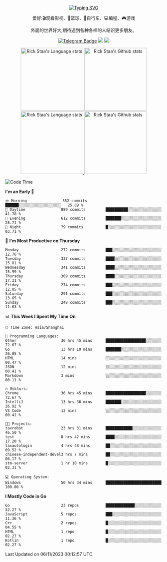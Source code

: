 <div align="center"> 

[![Typing SVG](https://readme-typing-svg.herokuapp.com?size=25&duration=2500&color=eeeeee&vCenter=true&width=200&height=40&lines=Hi+there+%F0%9F%91%8B%F0%9F%8F%BB;I'm+DanBai)](https://git.io/typing-svg)

爱好:🎬观看影视、🏀篮球、🚴自行车、💻编程、🎮游戏

外面的世界好大,期待遇到各种各样的人结识更多朋友。

[![Telegram Badge](https://img.shields.io/badge/-Telegram-blue?style=flat&logo=Telegram&logoColor=white)](https://t.me/danbai9420) 
[![](https://img.shields.io/badge/-Blog-brightgreen?style=flat&logo=Blogger&logoColor=white)](https://p00q.cn)
[![](https://img.shields.io/badge/-Email-red?style=flat&logo=Mail.Ru&logoColor=white)](mailto:danbai@88.com)
</div>

<!-- Light Mode -->
<div align="center"> 
<a href="https://github.com/anuraghazra/github-readme-stats#gh-light-mode-only">
<img height=200 src="https://github-readme-stats.vercel.app/api/top-langs/?username=danbai225&layout=compact&langs_count=10&hide_border=1&role=OWNER,COLLABORATOR#gh-light-mode-only" alt="Rick Staa's Language stats" />
</a>
<a href="https://github.com/anuraghazra/github-readme-stats#gh-light-mode-only">
<img height=200 src="https://github-readme-stats.vercel.app/api?username=danbai225&show_icons=true&count_private=true&line_height=28&hide_border=1&include_all_commits=true&card_width=450&role=OWNER,COLLABORATOR&exclude_repo=github-readme-stats#gh-light-mode-only" alt="Rick Staa's Github stats" />
</a>
</div>

<!-- Dark Mode -->
<div align="center"> 
<a href="https://github.com/anuraghazra/github-readme-stats#gh-dark-mode-only">
<img height=200 src="https://github-readme-stats.vercel.app/api/top-langs/?username=danbai225&layout=compact&langs_count=10&hide_border=1&role=OWNER,COLLABORATOR&theme=github_dark#gh-dark-mode-only" alt="Rick Staa's Language stats" />
</a>
<a href="https://github.com/anuraghazra/github-readme-stats#gh-dark-mode-only">
<img height=200 src="https://github-readme-stats.vercel.app/api?username=danbai225&show_icons=true&count_private=true&line_height=28&hide_border=1&include_all_commits=true&card_width=450&role=OWNER,COLLABORATOR&exclude_repo=github-readme-stats&theme=github_dark#gh-dark-mode-only" alt="Rick Staa's Github stats" />
</a>
</div>

<!--START_SECTION:waka-->
![Code Time](http://img.shields.io/badge/Code%20Time-1%2C422%20hrs%2051%20mins-blue)

**I'm an Early 🐤** 

```text
🌞 Morning                552 commits         ██████░░░░░░░░░░░░░░░░░░░   25.89 % 
🌆 Daytime                889 commits         ██████████░░░░░░░░░░░░░░░   41.70 % 
🌃 Evening                612 commits         ███████░░░░░░░░░░░░░░░░░░   28.71 % 
🌙 Night                  79 commits          █░░░░░░░░░░░░░░░░░░░░░░░░   03.71 % 
```
📅 **I'm Most Productive on Thursday** 

```text
Monday                   272 commits         ███░░░░░░░░░░░░░░░░░░░░░░   12.76 % 
Tuesday                  337 commits         ████░░░░░░░░░░░░░░░░░░░░░   15.81 % 
Wednesday                341 commits         ████░░░░░░░░░░░░░░░░░░░░░   15.99 % 
Thursday                 369 commits         ████░░░░░░░░░░░░░░░░░░░░░   17.31 % 
Friday                   274 commits         ███░░░░░░░░░░░░░░░░░░░░░░   12.85 % 
Saturday                 291 commits         ███░░░░░░░░░░░░░░░░░░░░░░   13.65 % 
Sunday                   248 commits         ███░░░░░░░░░░░░░░░░░░░░░░   11.63 % 
```


📊 **This Week I Spent My Time On** 

```text
🕑︎ Time Zone: Asia/Shanghai

💬 Programming Languages: 
Other                    36 hrs 45 mins      ██████████████████░░░░░░░   72.67 % 
Go                       13 hrs 10 mins      ███████░░░░░░░░░░░░░░░░░░   26.05 % 
HTML                     14 mins             ░░░░░░░░░░░░░░░░░░░░░░░░░   00.47 % 
JSON                     12 mins             ░░░░░░░░░░░░░░░░░░░░░░░░░   00.41 % 
Markdown                 3 mins              ░░░░░░░░░░░░░░░░░░░░░░░░░   00.11 % 

🔥 Editors: 
Chrome                   36 hrs 45 mins      ██████████████████░░░░░░░   72.67 % 
IntelliJ                 13 hrs 36 mins      ███████░░░░░░░░░░░░░░░░░░   26.92 % 
VS Code                  12 mins             ░░░░░░░░░░░░░░░░░░░░░░░░░   00.41 % 

🐱‍💻 Projects: 
taxrobot                 23 hrs 31 mins      ████████████░░░░░░░░░░░░░   46.50 % 
test                     8 hrs 42 mins       ████░░░░░░░░░░░░░░░░░░░░░   17.20 % 
taxautologin             4 hrs 48 mins       ██░░░░░░░░░░░░░░░░░░░░░░░   09.52 % 
chinese-independent-devel3 hrs 7 mins        ██░░░░░░░░░░░░░░░░░░░░░░░   06.17 % 
stm-server               1 hr 10 mins        █░░░░░░░░░░░░░░░░░░░░░░░░   02.31 % 

💻 Operating System: 
Windows                  50 hrs 34 mins      █████████████████████████   100.00 % 
```

**I Mostly Code in Go** 

```text
Go                       23 repos            █████████████░░░░░░░░░░░░   52.27 % 
JavaScript               5 repos             ███░░░░░░░░░░░░░░░░░░░░░░   11.36 % 
C++                      2 repos             █░░░░░░░░░░░░░░░░░░░░░░░░   04.55 % 
HTML                     1 repo              █░░░░░░░░░░░░░░░░░░░░░░░░   02.27 % 
Kotlin                   1 repo              █░░░░░░░░░░░░░░░░░░░░░░░░   02.27 % 
```




 Last Updated on 06/11/2023 00:12:57 UTC
<!--END_SECTION:waka-->

